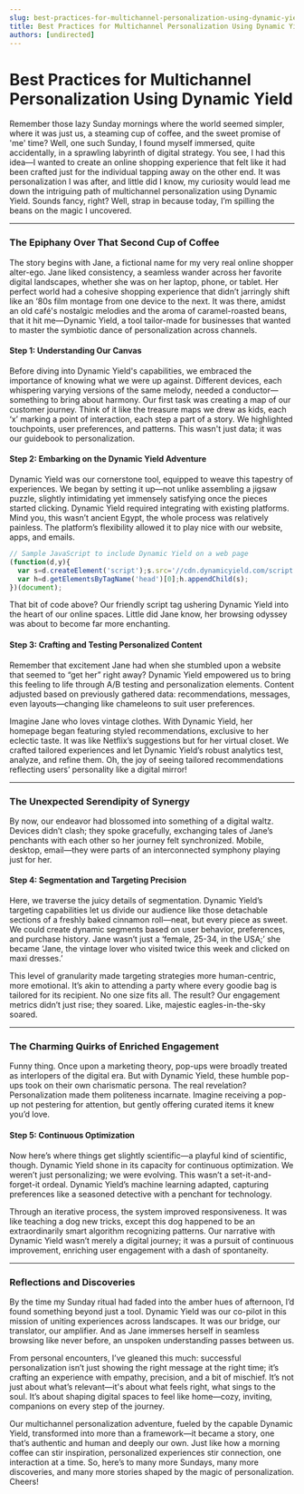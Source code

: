 ```yaml
---
slug: best-practices-for-multichannel-personalization-using-dynamic-yield
title: Best Practices for Multichannel Personalization Using Dynamic Yield
authors: [undirected]
---
```



# Best Practices for Multichannel Personalization Using Dynamic Yield

Remember those lazy Sunday mornings where the world seemed simpler, where it was just us, a steaming cup of coffee, and the sweet promise of 'me' time? Well, one such Sunday, I found myself immersed, quite accidentally, in a sprawling labyrinth of digital strategy. You see, I had this idea—I wanted to create an online shopping experience that felt like it had been crafted just for the individual tapping away on the other end. It was personalization I was after, and little did I know, my curiosity would lead me down the intriguing path of multichannel personalization using Dynamic Yield. Sounds fancy, right? Well, strap in because today, I’m spilling the beans on the magic I uncovered.

---

### The Epiphany Over That Second Cup of Coffee

The story begins with Jane, a fictional name for my very real online shopper alter-ego. Jane liked consistency, a seamless wander across her favorite digital landscapes, whether she was on her laptop, phone, or tablet. Her perfect world had a cohesive shopping experience that didn’t jarringly shift like an ‘80s film montage from one device to the next. It was there, amidst an old café's nostalgic melodies and the aroma of caramel-roasted beans, that it hit me—Dynamic Yield, a tool tailor-made for businesses that wanted to master the symbiotic dance of personalization across channels.

#### Step 1: Understanding Our Canvas

Before diving into Dynamic Yield's capabilities, we embraced the importance of knowing what we were up against. Different devices, each whispering varying versions of the same melody, needed a conductor—something to bring about harmony. Our first task was creating a map of our customer journey. Think of it like the treasure maps we drew as kids, each ‘x’ marking a point of interaction, each step a part of a story. We highlighted touchpoints, user preferences, and patterns. This wasn't just data; it was our guidebook to personalization.

#### Step 2: Embarking on the Dynamic Yield Adventure

Dynamic Yield was our cornerstone tool, equipped to weave this tapestry of experiences. We began by setting it up—not unlike assembling a jigsaw puzzle, slightly intimidating yet immensely satisfying once the pieces started clicking. Dynamic Yield required integrating with existing platforms. Mind you, this wasn’t ancient Egypt, the whole process was relatively painless. The platform’s flexibility allowed it to play nice with our website, apps, and emails.

```javascript
// Sample JavaScript to include Dynamic Yield on a web page
(function(d,y){
  var s=d.createElement('script');s.src='//cdn.dynamicyield.com/script.js';
  var h=d.getElementsByTagName('head')[0];h.appendChild(s);
})(document);
```

That bit of code above? Our friendly script tag ushering Dynamic Yield into the heart of our online spaces. Little did Jane know, her browsing odyssey was about to become far more enchanting.

#### Step 3: Crafting and Testing Personalized Content

Remember that excitement Jane had when she stumbled upon a website that seemed to “get her” right away? Dynamic Yield empowered us to bring this feeling to life through A/B testing and personalization elements. Content adjusted based on previously gathered data: recommendations, messages, even layouts—changing like chameleons to suit user preferences.

Imagine Jane who loves vintage clothes. With Dynamic Yield, her homepage began featuring styled recommendations, exclusive to her eclectic taste. It was like Netflix’s suggestions but for her virtual closet. We crafted tailored experiences and let Dynamic Yield’s robust analytics test, analyze, and refine them. Oh, the joy of seeing tailored recommendations reflecting users’ personality like a digital mirror!

---

### The Unexpected Serendipity of Synergy

By now, our endeavor had blossomed into something of a digital waltz. Devices didn’t clash; they spoke gracefully, exchanging tales of Jane’s penchants with each other so her journey felt synchronized. Mobile, desktop, email—they were parts of an interconnected symphony playing just for her.

#### Step 4: Segmentation and Targeting Precision

Here, we traverse the juicy details of segmentation. Dynamic Yield’s targeting capabilities let us divide our audience like those detachable sections of a freshly baked cinnamon roll—neat, but every piece as sweet. We could create dynamic segments based on user behavior, preferences, and purchase history. Jane wasn’t just a ‘female, 25-34, in the USA;’ she became ‘Jane, the vintage lover who visited twice this week and clicked on maxi dresses.’

This level of granularity made targeting strategies more human-centric, more emotional. It’s akin to attending a party where every goodie bag is tailored for its recipient. No one size fits all. The result? Our engagement metrics didn’t just rise; they soared. Like, majestic eagles-in-the-sky soared.

---

### The Charming Quirks of Enriched Engagement

Funny thing. Once upon a marketing theory, pop-ups were broadly treated as interlopers of the digital era. But with Dynamic Yield, these humble pop-ups took on their own charismatic persona. The real revelation? Personalization made them politeness incarnate. Imagine receiving a pop-up not pestering for attention, but gently offering curated items it knew you’d love.

#### Step 5: Continuous Optimization

Now here’s where things get slightly scientific—a playful kind of scientific, though. Dynamic Yield shone in its capacity for continuous optimization. We weren’t just personalizing; we were evolving. This wasn’t a set-it-and-forget-it ordeal. Dynamic Yield’s machine learning adapted, capturing preferences like a seasoned detective with a penchant for technology.

Through an iterative process, the system improved responsiveness. It was like teaching a dog new tricks, except this dog happened to be an extraordinarily smart algorithm recognizing patterns. Our narrative with Dynamic Yield wasn’t merely a digital journey; it was a pursuit of continuous improvement, enriching user engagement with a dash of spontaneity.

---

### Reflections and Discoveries

By the time my Sunday ritual had faded into the amber hues of afternoon, I’d found something beyond just a tool. Dynamic Yield was our co-pilot in this mission of uniting experiences across landscapes. It was our bridge, our translator, our amplifier. And as Jane immerses herself in seamless browsing like never before, an unspoken understanding passes between us.

From personal encounters, I’ve gleaned this much: successful personalization isn’t just showing the right message at the right time; it’s crafting an experience with empathy, precision, and a bit of mischief. It’s not just about what’s relevant—it's about what feels right, what sings to the soul. It’s about shaping digital spaces to feel like home—cozy, inviting, companions on every step of the journey.

Our multichannel personalization adventure, fueled by the capable Dynamic Yield, transformed into more than a framework—it became a story, one that’s authentic and human and deeply our own. Just like how a morning coffee can stir inspiration, personalized experiences stir connection, one interaction at a time. So, here’s to many more Sundays, many more discoveries, and many more stories shaped by the magic of personalization. Cheers!